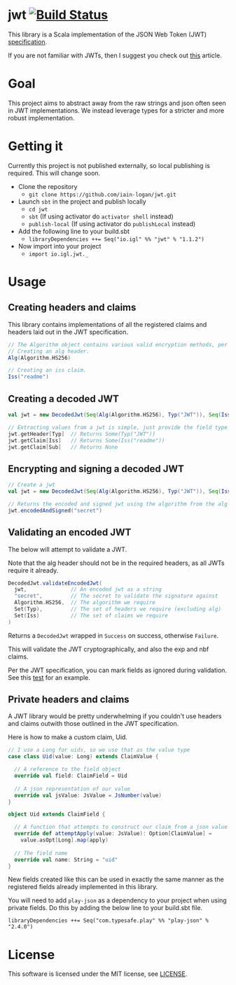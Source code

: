 # jwt [![Build Status](https://travis-ci.org/iain-logan/jwt.svg?branch=master)](https://travis-ci.org/iain-logan/jwt)
This library is a Scala implementation of the JSON Web Token (JWT) [specification](http://self-issued.info/docs/draft-ietf-oauth-json-web-token.html).

If you are not familiar with JWTs, then I suggest you check out [this](https://developer.atlassian.com/static/connect/docs/latest/concepts/understanding-jwt.html) article.
# Goal
This project aims to abstract away from the raw strings and json often seen in JWT implementations. We instead leverage types for a stricter and more robust implementation.
# Getting it
Currently this project is not published externally, so local publishing is required. This will change soon.
- Clone the repository
  - `git clone https://github.com/iain-logan/jwt.git`
- Launch `sbt` in the project and publish locally
  - `cd jwt`
  - `sbt` (If using activator do `activator shell` instead)
  - `publish-local` (If using activator do `publishLocal` instead)
- Add the following line to your build.sbt
  - `libraryDependencies ++= Seq("io.igl" %% "jwt" % "1.1.2")`
- Now import into your project
  - `import io.igl.jwt._`

# Usage
Creating headers and claims 
---------------------------
This library contains implementations of all the registered claims and headers laid out in the JWT specification.
```scala
// The Algorithm object contains various valid encryption methods, per the JWT specification.
// Creating an alg header.
Alg(Algorithm.HS256)

// Creating an iss claim.
Iss("readme")
```
Creating a decoded JWT
----------------------
```scala
val jwt = new DecodedJwt(Seq(Alg(Algorithm.HS256), Typ("JWT")), Seq(Iss("readme")))

// Extracting values from a jwt is simple, just provide the field type
jwt.getHeader[Typ]  // Returns Some(Typ("JWT"))
jwt.getClaim[Iss]   // Returns Some(Iss("readme"))
jwt.getClaim[Sub]   // Returns None
```
Encrypting and signing a decoded JWT
------------------------------------
```scala
// Create a jwt
val jwt = new DecodedJwt(Seq(Alg(Algorithm.HS256), Typ("JWT")), Seq(Iss("readme")))

// Returns the encoded and signed jwt using the algorithm from the alg header, and the secret provided.
jwt.encodedAndSigned("secret")
```
Validating an encoded JWT
-------------------------
The below will attempt to validate a JWT.

Note that the alg header should not be in the required headers, as all JWTs require it already.
```scala
DecodedJwt.validateEncodedJwt(
  jwt,              // An encoded jwt as a string
  "secret",         // The secret to validate the signature against
  Algorithm.HS256,  // The algorithm we require
  Set(Typ),         // The set of headers we require (excluding alg)
  Set(Iss)          // The set of claims we require
)
```
Returns a `DecodedJwt` wrapped in `Success` on success, otherwise `Failure`.

This will validate the JWT cryptographically, and also the exp and nbf claims.

Per the JWT specification, you can mark fields as ignored during validation. See this [test](https://github.com/iain-logan/jwt/blob/master/src/test/scala/io/igl/jwt/JwtSpec.scala?#L160) for an example.

Private headers and claims
--------------------------
A JWT library would be pretty underwhelming if you couldn't use headers and claims outwith those outlined in the JWT specification.

Here is how to make a custom claim, Uid.
```scala
// I use a Long for uids, so we use that as the value type
case class Uid(value: Long) extends ClaimValue {

  // A reference to the field object
  override val field: ClaimField = Uid
  
  // A json representation of our value
  override val jsValue: JsValue = JsNumber(value)
}

object Uid extends ClaimField {

  // A function that attempts to construct our claim from a json value
  override def attemptApply(value: JsValue): Option[ClaimValue] =
    value.asOpt[Long].map(apply)
  
  // The field name  
  override val name: String = "uid"
}
```
New fields created like this can be used in exactly the same manner as the registered fields already implemented in this library.

You will need to add `play-json` as a dependency to your project when using private fields. Do this by adding the below line to your build.sbt
file.

```
libraryDependencies ++= Seq("com.typesafe.play" %% "play-json" % "2.4.0")
```
# License
This software is licensed under the MIT license, see [LICENSE](https://github.com/iain-logan/jwt/blob/master/LICENSE).

